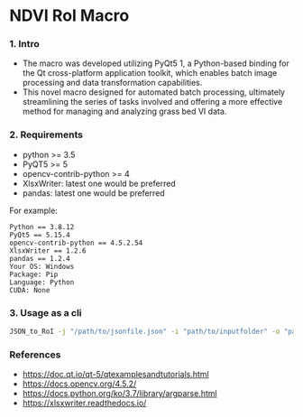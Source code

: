 # NDVI RoI Macro

### 1. Intro
* The macro was developed utilizing PyQt5 1, a Python-based binding for the Qt cross-platform application toolkit, which enables batch image processing and data transformation capabilities. 
* This novel macro designed for automated batch processing, ultimately streamlining the series of tasks involved and offering a more effective method for managing and analyzing grass bed VI data.

### 2. Requirements
* python >= 3.5
* PyQT5 >= 5
* opencv-contrib-python >= 4
* XlsxWriter: latest one would be preferred
* pandas: latest one would be preferred

For example:

```
Python == 3.8.12
PyQt5 == 5.15.4
opencv-contrib-python == 4.5.2.54
XlsxWriter == 1.2.6
pandas == 1.2.4
Your OS: Windows
Package: Pip
Language: Python
CUDA: None
```

### 3. Usage as a cli
```bash
JSON_to_RoI -j "/path/to/jsonfile.json" -i "path/to/inputfolder" -o "path/to/outputfolder"
```

### References
- https://doc.qt.io/qt-5/qtexamplesandtutorials.html
- https://docs.opencv.org/4.5.2/
- https://docs.python.org/ko/3.7/library/argparse.html
- https://xlsxwriter.readthedocs.io/

